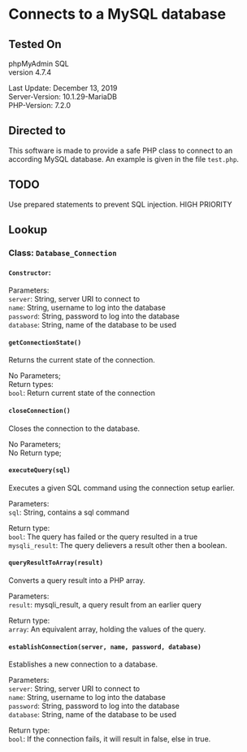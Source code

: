# Connects to a MySQL database

## Tested On

phpMyAdmin SQL<br>
version 4.7.4<br>

Last Update: December 13, 2019<br>
Server-Version: 10.1.29-MariaDB<br>
PHP-Version: 7.2.0<br>

## Directed to

This software is made to provide a safe PHP class to connect to an according MySQL database. An example is given in the file `test.php`.

## TODO

Use prepared statements to prevent SQL injection. HIGH PRIORITY

## Lookup

### Class: `Database_Connection`
#### `Constructor`: 
Parameters: <br>
`server`: String, server URI to connect to<br>
`name`: String, username to log into the database<br>
`password`: String, password to log into the database<br>
`database`: String, name of the database to be used<br>

#### `getConnectionState()`
Returns the current state of the connection.

No Parameters;<br>
Return types:<br>
`bool`: Return current state of the connection

#### `closeConnection()`
Closes the connection to the database.

No Parameters;<br>
No Return type;

#### `executeQuery(sql)`
Executes a given SQL command using the connection setup earlier.

Parameters: <br>
`sql`: String, contains a sql command

Return type:<br>
`bool`: The query has failed or the query resulted in a true<br>
`mysqli_result`: The query delievers a result other then a boolean.

#### `queryResultToArray(result)`
Converts a query result into a PHP array.

Parameters: <br>
`result`: mysqli_result, a query result from an earlier query

Return type:<br>
`array`: An equivalent array, holding the values of the query.

#### `establishConnection(server, name, password, database)`
Establishes a new connection to a database.

Parameters: <br>
`server`: String, server URI to connect to<br>
`name`: String, username to log into the database<br>
`password`: String, password to log into the database<br>
`database`: String, name of the database to be used<br>

Return type:<br>
`bool`: If the connection fails, it will result in false, else in true.



